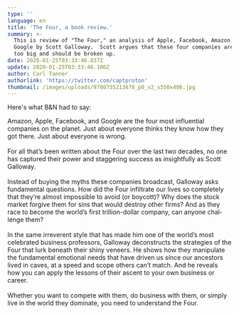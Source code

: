 ```yaml
---
type: ''
language: en
title: 'The Four, a book review.'
summary: >-
  This is review of "The Four," an analysis of Apple, Facebook, Amazon, and
  Google by Scott Galloway.  Scott argues that these four companies are getting
  too big and should be broken up.
date: 2020-01-25T03:33:46.037Z
update: 2020-01-25T03:33:46.106Z
author: Carl Tanner
authorlink: 'https://twitter.com/captproton'
thumbnail: /images/uploads/9780735213678_p0_v2_s550x406.jpg
---
```

Here's what B&N had to say:



Amazon, Apple, Facebook, and Google are the four most influential companies on the planet. Just about everyone thinks they know how they got there. Just about everyone is wrong.\
\
For all that’s been written about the Four over the last two decades, no one has captured their power and staggering success as insightfully as Scott Galloway.\
\
Instead of buying the myths these compa­nies broadcast, Galloway asks fundamental questions. How did the Four infiltrate our lives so completely that they’re almost impossible to avoid (or boycott)? Why does the stock market forgive them for sins that would destroy other firms? And as they race to become the world’s first trillion-dollar company, can anyone chal­lenge them?\
\
In the same irreverent style that has made him one of the world’s most celebrated business professors, Galloway deconstructs the strategies of the Four that lurk beneath their shiny veneers. He shows how they manipulate the fundamental emotional needs that have driven us since our ancestors lived in caves, at a speed and scope others can’t match. And he reveals how you can apply the lessons of their ascent to your own business or career.\
\
Whether you want to compete with them, do business with them, or simply live in the world they dominate, you need to understand the Four.
